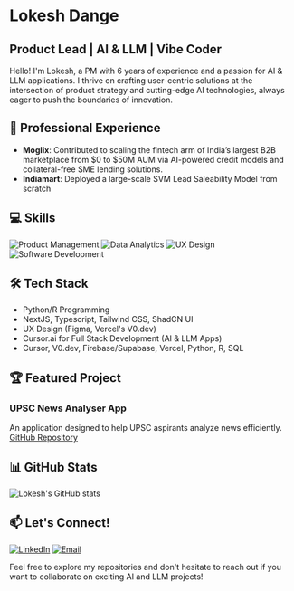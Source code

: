 # Lokesh Dange
## Product Lead | AI & LLM | Vibe Coder

Hello! I'm Lokesh, a PM with 6 years of experience and a passion for AI & LLM applications. I thrive on crafting user-centric solutions at the intersection of product strategy and cutting-edge AI technologies, always eager to push the boundaries of innovation.

## 🚀 Professional Experience

- **Moglix**: Contributed to scaling the fintech arm of India’s largest B2B marketplace from $0 to $50M AUM via AI-powered credit models and collateral-free SME lending solutions.
- **Indiamart**: Deployed a large-scale SVM Lead Saleability Model from scratch

## 💻 Skills

![Product Management](https://img.shields.io/badge/-Product%20Management-FF4F8B?style=flat-square)
![Data Analytics](https://img.shields.io/badge/-Data%20Analytics-4285F4?style=flat-square)
![UX Design](https://img.shields.io/badge/-UX%20Design-FF6B6B?style=flat-square)
![Software Development](https://img.shields.io/badge/-Software%20Development-3776AB?style=flat-square&logo=python&logoColor=white)

## 🛠️ Tech Stack

- Python/R Programming
- NextJS, Typescript, Tailwind CSS, ShadCN UI
- UX Design (Figma, Vercel's V0.dev)
- Cursor.ai for Full Stack Development (AI & LLM Apps)
- Cursor, V0.dev, Firebase/Supabase, Vercel, Python, R, SQL

## 🏆 Featured Project

### UPSC News Analyser App
An application designed to help UPSC aspirants analyze news efficiently.
[GitHub Repository](https://github.com/thisislokesh/UPSC-News-Analyser)

## 📊 GitHub Stats

![Lokesh's GitHub stats](https://github-readme-stats.vercel.app/api?username=thislokesh&show_icons=true&theme=radical)

## 📫 Let's Connect!

[![LinkedIn](https://img.shields.io/badge/-LinkedIn-0077B5?style=flat-square&logo=linkedin&logoColor=white)](https://www.linkedin.com/in/lokeshdange/)
[![Email](https://img.shields.io/badge/-Email-D14836?style=flat-square&logo=gmail&logoColor=white)](mailto:lokesh.dange95@gmail.com)

Feel free to explore my repositories and don't hesitate to reach out if you want to collaborate on exciting AI and LLM projects!

